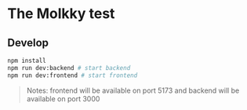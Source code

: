 # The Molkky test

## Develop

```bash
npm install
npm run dev:backend # start backend
npm run dev:frontend # start frontend
```

> Notes: frontend will be available on port 5173 and backend will be available on port 3000
 

